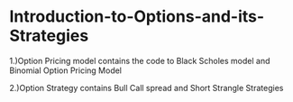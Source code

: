 # Introduction-to-Options-and-its-Strategies

1.)Option Pricing model contains the code to Black Scholes model and Binomial Option Pricing Model

2.)Option Strategy contains Bull Call spread and Short Strangle Strategies
